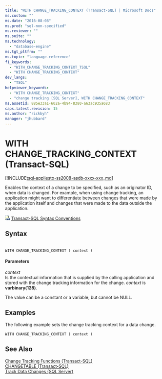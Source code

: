 ```yaml
---
title: "WITH CHANGE_TRACKING_CONTEXT (Transact-SQL) | Microsoft Docs"
ms.custom: ""
ms.date: "2016-08-08"
ms.prod: "sql-non-specified"
ms.reviewer: ""
ms.suite: ""
ms.technology: 
  - "database-engine"
ms.tgt_pltfrm: ""
ms.topic: "language-reference"
f1_keywords: 
  - "WITH_CHANGE_TRACKING_CONTEXT_TSQL"
  - "WITH CHANGE_TRACKING_CONTEXT"
dev_langs: 
  - "TSQL"
helpviewer_keywords: 
  - "WITH CHANGE_TRACKING_CONTEXT"
  - "change tracking [SQL Server], WITH CHANGE_TRACKING_CONTEXT"
ms.assetid: 885e33a1-602a-4b94-8380-a63ac935a683
caps.latest.revision: 15
ms.author: "rickbyh"
manager: "jhubbard"
---
```

# WITH CHANGE_TRACKING_CONTEXT (Transact-SQL)
[!INCLUDE[tsql-appliesto-ss2008-asdb-xxxx-xxx_md](../../../relational-databases/import-export/includes/tsql-appliesto-ss2008-asdb-xxxx-xxx-md.md)]

  Enables the context of a change to be specified, such as an originator ID, when data is changed. For example, when using change tracking, an application might want to differentiate between changes that were made by the application itself and changes that were made to the data outside the application.  

 ![Topic link icon](../../../a9notintoc/media/topic-link.gif "Topic link icon") [Transact-SQL Syntax Conventions](../../../t-sql/language-elements/transact-sql-syntax-conventions-transact-sql.md)  
  
## Syntax  
  
```  
  
WITH CHANGE_TRACKING_CONTEXT ( context )  
```  
  
#### Parameters  
 *context*  
 Is the contextual information that is supplied by the calling application and stored with the change tracking information for the change. *context* is **varbinary(128)**.  
  
 The value can be a constant or a variable, but cannot be NULL.  
  
## Examples  
 The following example sets the change tracking context for a data change.  
  
```  
WITH CHANGE_TRACKING_CONTEXT ( context )  
```  
  
## See Also  
 [Change Tracking Functions &#40;Transact-SQL&#41;](../../../relational-databases/reference/system-functions/change-tracking-functions-transact-sql.md)   
 [CHANGETABLE &#40;Transact-SQL&#41;](../../../relational-databases/reference/system-functions/changetable-transact-sql.md)   
 [Track Data Changes &#40;SQL Server&#41;](../../../relational-databases/track-changes/track-data-changes-sql-server.md)  
  
  